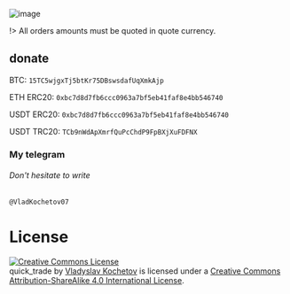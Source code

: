 ![image](https://github.com/VladKochetov007/quick_trade/blob/master/img/logo_with_slogan_v2_fixed.PNG?raw=true)

!> All orders amounts must be quoted in quote currency.

## donate

BTC: ```15TC5wjgxTj5btKr75DBswsdafUqXmkAjp```

ETH ERC20: ```0xbc7d8d7fb6ccc0963a7bf5eb41faf8e4bb546740```

USDT ERC20: ```0xbc7d8d7fb6ccc0963a7bf5eb41faf8e4bb546740```

USDT TRC20: ```TCb9nWdApXmrfQuPcChdP9FpBXjXuFDFNX```

### My telegram

###### Don't hesitate to write

```
@VladKochetov07
```

# License

<a rel="license" href="http://creativecommons.org/licenses/by-sa/4.0/"><img alt="Creative Commons License" style="border-width:0" src="https://i.creativecommons.org/l/by-sa/4.0/88x31.png" /></a><br /><span xmlns:dct="http://purl.org/dc/terms/" property="dct:title">
quick_trade</span>
by <a xmlns:cc="http://creativecommons.org/ns#" href="https://github.com/VladKochetov007" property="cc:attributionName" rel="cc:attributionURL">
Vladyslav Kochetov</a> is licensed under a <a rel="license" href="http://creativecommons.org/licenses/by-sa/4.0/">
Creative Commons Attribution-ShareAlike 4.0 International License</a>.
